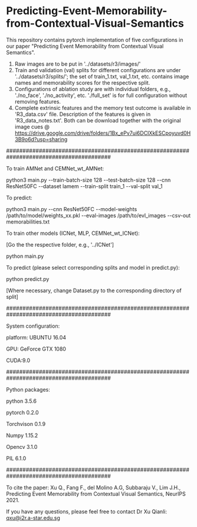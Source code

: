 # Predicting-Event-Memorability-from-Contextual-Visual-Semantics
This repository contains pytorch implementation of five configurations in our paper "Predicting Event Memorability from Contextual Visual Semantics".
1. Raw images are to be put in '../datasets/r3/images/'
2. Train and validation (val) splits for different configurations are under '../datasets/r3/splits/'; the set of train_1.txt, val_1.txt, etc. contains image names and memorability scores for the respective split.
3. Configurations of ablation study are with individual folders, e.g., './no_face', './no_activity', etc. './full_set' is for full configuration without removing features. 
4. Complete extrinsic features and the memory test outcome is available in 'R3_data.csv' file. Description of the features is given in 'R3_data_notes.txt'. Both can be download together with the original image cues @ https://drive.google.com/drive/folders/1Bx_ePv7ui6DCIXkESCpoyuvd0H3B9o6d?usp=sharing

########################################################################################

To train AMNet and CEMNet_wt_AMNet:

python3 main.py --train-batch-size 128 --test-batch-size 128 --cnn ResNet50FC --dataset lamem --train-split train_1 --val-split val_1

To predict:

python3 main.py --cnn ResNet50FC --model-weights /path/to/model/weights_xx.pkl --eval-images /path/to/evl_images --csv-out memorabilities.txt

To train other models (ICNet, MLP, CEMNet_wt_ICNet):

[Go the the respective folder, e.g., '../ICNet']

python main.py

To predict (please select corresponding splits and model in predict.py):

python predict.py

[Where necessary, change Dataset.py to the corresponding directory of split]

########################################################################################

System configuration:

platform: UBUNTU 16.04

GPU: GeForce GTX 1080

CUDA:9.0

########################################################################################

Python packages:

python 3.5.6

pytorch 0.2.0

Torchvison 0.1.9

Numpy 1.15.2

Opencv 3.1.0

PIL 6.1.0

########################################################################################

To cite the paper: 
Xu Q., Fang F., del Molino A.G, Subbaraju V., Lim J.H., Predicting Event Memorability from Contextual Visual Semantics, NeurIPS 2021.

If you have any questions, please feel free to contact Dr Xu Qianli: qxu@i2r.a-star.edu.sg
